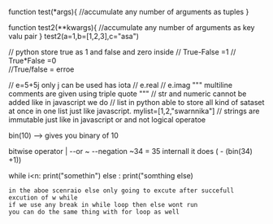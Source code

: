 function test(*args){
    //accumulate any number of arguments as tuples
}

function test2(**kwargs){
    //accumulate any number of arguments as key valu pair
}
test2(a=1,b=[1,2,3],c="asa")


// python store true as 1 and false and zero inside
// True-False =1
// True*False =0\
//True/false = erroe

// e=5+5j only j can be used has iota 
// e.real
// e.imag
""" multiline comments are given using triple quote """
// str and numeric cannot be added like in javascript we do
// list in python able to store all kind of sataset at once in one list just like javascript.
mylist=[1,2,"swarnnika"]
// strings are immutable just like in javascript
or and not logical operatoe

bin(10) --> gives you binary of 10

bitwise operator
| --or
~ --negation
~34 = 35  internall it does ( - (bin(34) +1))

while i<n:
    print("somethin")
else :
    print("somthing else)

    in the aboe scenraio else only going to excute after succefull excution of w while 
    if we use any break in while loop then else wont run   
    you can do the same thing with for loop as well  